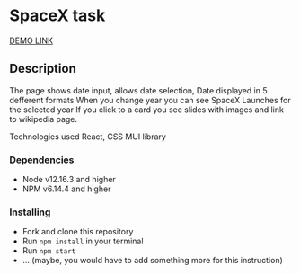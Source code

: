 # SpaceX task

[DEMO LINK](https://val-space.github.io/spaceX-test/)

## Description
The page shows date input, allows date selection,
Date displayed in 5 defferent formats
When you change year you can see SpaceX Launches for the selected year
If you click to a card you see slides with images and link to wikipedia page.

Technologies used React, CSS 
MUI library

### Dependencies
* Node v12.16.3 and higher
* NPM v6.14.4 and higher

### Installing
* Fork and clone this repository
* Run `npm install` in your terminal
* Run `npm start`
* ... (maybe, you would have to add something more for this instruction)
